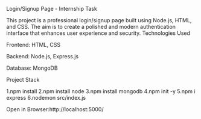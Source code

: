 Login/Signup Page - Internship Task

This project is a professional login/signup page built using Node.js, HTML, and CSS. The aim is to create a polished and modern authentication interface that enhances user experience and security.
Technologies Used

Frontend: HTML, CSS

Backend: Node.js, Express.js

Database: MongoDB

Project Stack

1.npm install
2.npm install node
3.npm install mongodb
4.npm init -y
5.npm i express
6.nodemon src/index.js

Open in Browser:http://localhost:5000/

